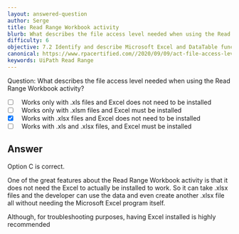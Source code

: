 ```yaml
---
layout: answered-question
author: Serge
title: Read Range Workbook activity
blurb: What describes the file access level needed when using the Read Range Workbook activity?
difficulty: 6
objective: 7.2 Identify and describe Microsoft Excel and DataTable functions, and how Excel activities are used for data manipulation
canonical: https://www.rpacertified.com//2020/09/09/act-file-access-level-for-read-range.html
keywords: UiPath Read Range
---
```



Question:  What describes the file access level needed when using the Read Range Workbook activity?

 - [ ] &nbsp;  Works only with .xls files and Excel does not need to be installed
 - [ ] &nbsp;  Works only with .xlsm files and Excel must be installed
 - [X] &nbsp;  Works with .xlsx files and Excel does not need to be installed
 - [ ] &nbsp;  Works with .xls and .xlsx files, and Excel must be installed

## Answer

Option C is correct.

One of the great features about the Read Range Workbook activity is that it does not need the Excel to actually be installed to work. So it can take .xlsx files and the developer can use the data and even create another .xlsx file all without needing the Microsoft Excel program itself.

Although, for troubleshooting purposes, having Excel installed is highly recommended


